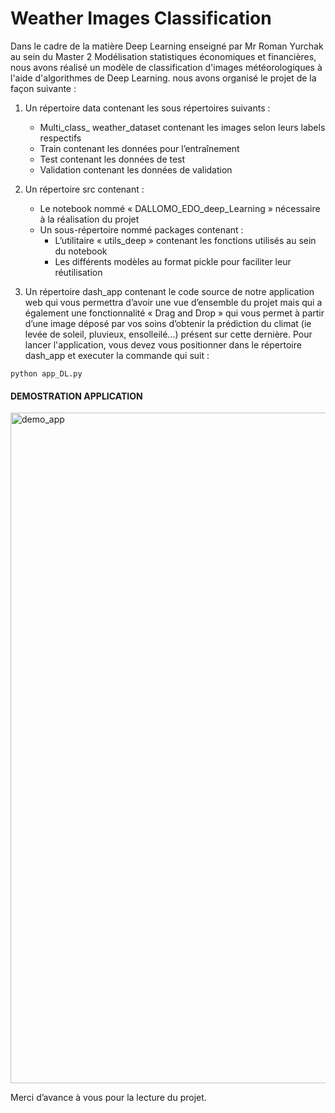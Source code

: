 # Weather Images Classification

Dans le cadre de la matière Deep Learning  enseigné par Mr Roman Yurchak au sein du Master 2 Modélisation statistiques économiques et financières, nous avons réalisé un modèle de classification d'images météorologiques à l'aide d'algorithmes de Deep Learning.  nous avons organisé le projet de la façon suivante : 
1. Un répertoire data contenant les sous répertoires suivants : 
    - Multi_class_ weather_dataset contenant les images selon leurs labels respectifs
    - Train contenant les données pour l’entraînement
    - Test contenant les données de test
    - Validation contenant les données de validation 

2. Un répertoire src contenant : 	
    - Le notebook nommé « DALLOMO_EDO_deep_Learning »  nécessaire à la réalisation du projet 
    - Un sous-répertoire nommé packages contenant :
      - L’utilitaire « utils_deep » contenant les fonctions utilisés au sein du notebook
      - Les différents modèles au format pickle pour faciliter leur réutilisation
3. Un répertoire dash_app contenant le code source de notre application web qui vous permettra d’avoir une vue d’ensemble du projet mais qui a également une fonctionnalité « Drag and Drop » qui vous permet à partir d’une image déposé par vos soins d’obtenir la prédiction du climat (ie levée de soleil, pluvieux, ensolleilé…) présent sur cette dernière.
Pour lancer l'application, vous devez vous positionner dans le répertoire dash_app et executer la commande qui suit : 
```
python app_DL.py
```

#### DEMOSTRATION APPLICATION 
<img width="1073" alt="demo_app" src="https://user-images.githubusercontent.com/118528236/235365557-dba983d7-42f9-408c-8656-166650bd21b7.png">

Merci d’avance à vous pour la lecture du projet.

